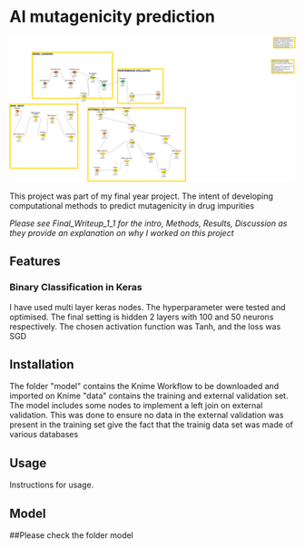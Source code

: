 # AI mutagenicity prediction 
![model : kNIME DEEP LEARNING Mutagenicity](https://raw.githubusercontent.com/davidmandia/KNIMe-Keras-deep-learning-mutagenicity-prediction-pharma-impurities/master/kNIME%20DEEP%20LEARNING%20Mutagenicity.jpg)

This project was part of my final year project.
The intent of developing computational methods to predict mutagenicity in drug impurities 

*Please see Final_Writeup_1_1 for the intro, Methods, Results, Discussion as they provide an explanation on why I worked on this project*

## Features

### Binary Classification in Keras
I have used multi layer keras nodes. The hyperparameter were tested and optimised. The final setting is hidden 2 layers with 100 and 50 neurons respectively.
The chosen activation function was Tanh, and the loss was SGD

## Installation
The folder "model" contains the Knime Workflow to be downloaded and imported on Knime
"data" contains the training and external validation set. The model includes some nodes to implement a left join on external validation.
This was done to ensure no data in the external validation was present in the training set give the fact that the trainig data set was made of various databases

## Usage

Instructions for usage.

## Model 

##Please check the folder model 
